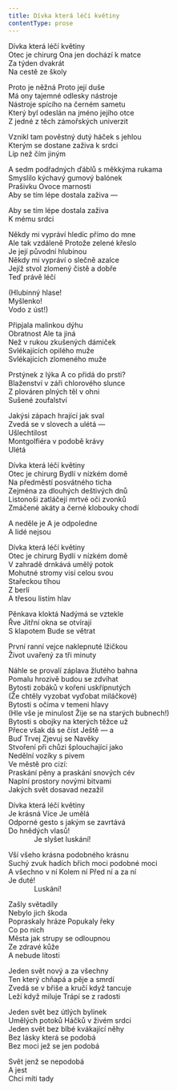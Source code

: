 ```yaml
---
title: Dívka která léčí květiny
contentType: prose
---
```


<section>

Dívka která léčí květiny  
Otec je chirurg Ona jen dochází k matce  
Za týden dvakrát  
Na cestě ze školy

Proto je něžná Proto její duše  
Má ony tajemné odlesky nástroje  
Nástroje spícího na černém sametu  
Který byl odeslán na jméno jejího otce  
Z jedné z těch zámořských univerzit

Vznikl tam pověstný dutý háček s jehlou  
Kterým se dostane zaživa k srdci  
Líp než čím jiným

A sedm podřadných ďáblů s měkkýma rukama  
Smyslilo kýchavý gumový balónek  
Prašivku Ovoce marnosti  
Aby se tím lépe dostala zaživa —

Aby se tím lépe dostala zaživa  
K mému srdci

Někdy mi vypráví hledíc přímo do mne  
Ale tak vzdáleně Protože zelené křeslo  
Je její původní hlubinou  
Někdy mi vypráví o slečně azalce  
Jejíž stvol zlomený čistě a dobře  
Teď právě léčí

(Hlubinný hlase!  
Myšlenko!  
Vodo z úst!)

Připjala malinkou dýhu  
Obratnost Ale ta jiná  
Než v rukou zkušených dámiček  
Svlékajících opilého muže  
Svlékajících zlomeného muže

Prstýnek z lýka A co přidá do prsti?  
Blaženství v záři chlorového slunce  
Z plováren plných těl v ohni  
Sušené zoufalství

Jakýsi zápach hrající jak sval  
Zvedá se v slovech a ulétá —  
Ušlechtilost  
Montgolfiéra v podobě krávy  
Ulétá

Dívka která léčí květiny  
Otec je chirurg Bydlí v nízkém domě  
Na předměstí posvátného ticha  
Zejména za dlouhých deštivých dnů  
Listonoši zatláčejí mrtvé oči zvonků  
Zmáčené akáty a černé klobouky chodí

A neděle je A je odpoledne  
A lidé nejsou

Dívka která léčí květiny  
Otec je chirurg Bydlí v nízkém domě  
V zahradě drnkává umělý potok  
Mohutné stromy visí celou svou  
Stařeckou tíhou  
Z berlí  
A třesou listím hlav

Pěnkava kloktá Nadýmá se vztekle  
Řve Jitřní okna se otvírají  
S klapotem Bude se větrat

První ranní vejce naklepnuté lžičkou  
Život uvařený za tři minuty

Náhle se provalí záplava žlutého bahna  
Pomalu hrozivě budou se zdvíhat  
Bytosti zobáků v kořeni uskřípnutých  
(Že chtěly vyzobat vyďobat miláčkové)  
Bytosti s očima v temeni hlavy  
(Hle vše je minulost Žije se na starých bubnech!)  
Bytosti s obojky na kterých těžce už  
Přece však dá se číst Ještě — a  
Buď Trvej Zjevuj se Navěky  
Stvoření při chůzi šplouchající jako  
Nedělní vozíky s pivem  
Ve městě pro cizí:  
Praskání pěny a praskání snových cév  
Naplní prostory novými bitvami  
Jakých svět dosavad nezažil

Dívka která léčí květiny  
Je krásná Více Je umělá  
Odporné gesto s jakým se zavrtává  
Do hnědých vlasů!  
             Je slyšet luskání!

Vší všeho krásna podobného krásnu  
Suchý zvuk hadích břich moci podobné moci  
A všechno v ní Kolem ní Před ní a za ní  
Je duté!  
             Luskání!

Zašly světadíly  
Nebylo jich škoda  
Popraskaly hráze Popukaly řeky  
Co po nich  
Města jak strupy se odloupnou  
Ze zdravé kůže  
A nebude lítosti

Jeden svět nový a za všechny  
Ten který chňapá a pěje a smrdí  
Zvedá se v břiše a kručí když tancuje  
Leží když miluje Trápí se z radosti

Jeden svět bez útlých bylinek  
Umělých potoků Háčků v živém srdci  
Jeden svět bez blbé kvákající něhy  
Bez lásky která se podobá  
Bez moci jež se jen podobá

Svět jenž se nepodobá  
A jest  
Chci míti tady

</section>
